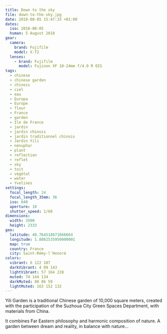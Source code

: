 ```yaml
---
title: Down to the sky
file: down-to-the-sky.jpg
date: 2018-08-05 15:47:33 +01:00
dates:
  iso: 2018-08-05
  human: 5 August 2018
gear:
  camera:
    brand: Fujifilm
    model: X-T2
  lenses:
    - brand: Fujifilm
      model: Fujinon XF 10-24mm f/4.0 R OIS
tags:
  - chinese
  - chinese garden
  - chinois
  - ciel
  - eau
  - Europa
  - Europe
  - fleur
  - France
  - garden
  - Ile de France
  - jardin
  - jardin chinois
  - jardin traditionnel chinois
  - Jardin Yili
  - nénuphar
  - plant
  - reflection
  - reflet
  - sky
  - toit
  - végétal
  - water
  - Yvelines
settings:
  focal_length: 24
  focal_length_35mm: 36
  iso: 640
  aperture: 10
  shutter_speed: 1/60
dimensions:
  width: 3500
  height: 2333
geo:
  latitude: 48.764518671666664
  longitude: 1.8882535950000001
  map: true
  country: France
  city: Saint-Rémy-l'Honoré
colors:
  vibrant: 6 122 187
  darkVibrant: 4 89 143
  lightVibrant: 57 164 228
  muted: 74 144 134
  darkMuted: 88 86 59
  lightMuted: 163 152 132
---
```


Yili Garden is a traditional Chinese garden of 10,000 square meters, created with the participation of the Suzhoua City Green Spaces Department, with materials from China.

It combines Far Eastern philosophy and harmonic composition of nature. A garden between dream and reality, in balance with nature...
